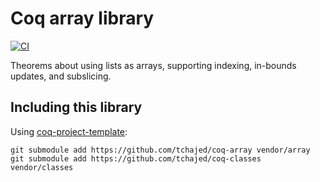 # Coq array library

[![CI](https://github.com/tchajed/coq-array/actions/workflows/coq-action.yml/badge.svg)](https://github.com/tchajed/coq-array/actions/workflows/coq-action.yml)

Theorems about using lists as arrays, supporting indexing, in-bounds updates, and subslicing.

## Including this library

Using [coq-project-template](https://github.com/tchajed/coq-project-template):

```
git submodule add https://github.com/tchajed/coq-array vendor/array
git submodule add https://github.com/tchajed/coq-classes vendor/classes
```

